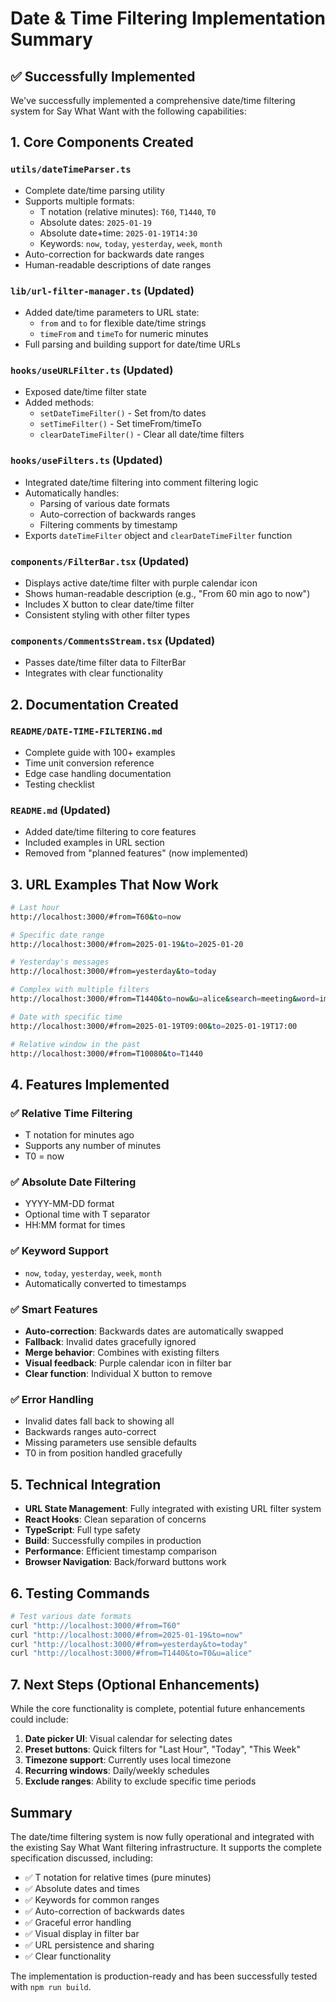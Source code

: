 # Date & Time Filtering Implementation Summary

## ✅ Successfully Implemented

We've successfully implemented a comprehensive date/time filtering system for Say What Want with the following capabilities:

## 1. Core Components Created

### **`utils/dateTimeParser.ts`**
- Complete date/time parsing utility
- Supports multiple formats:
  - T notation (relative minutes): `T60`, `T1440`, `T0`
  - Absolute dates: `2025-01-19`
  - Absolute date+time: `2025-01-19T14:30`
  - Keywords: `now`, `today`, `yesterday`, `week`, `month`
- Auto-correction for backwards date ranges
- Human-readable descriptions of date ranges

### **`lib/url-filter-manager.ts`** (Updated)
- Added date/time parameters to URL state:
  - `from` and `to` for flexible date/time strings
  - `timeFrom` and `timeTo` for numeric minutes
- Full parsing and building support for date/time URLs

### **`hooks/useURLFilter.ts`** (Updated)
- Exposed date/time filter state
- Added methods:
  - `setDateTimeFilter()` - Set from/to dates
  - `setTimeFilter()` - Set timeFrom/timeTo
  - `clearDateTimeFilter()` - Clear all date/time filters

### **`hooks/useFilters.ts`** (Updated)
- Integrated date/time filtering into comment filtering logic
- Automatically handles:
  - Parsing of various date formats
  - Auto-correction of backwards ranges
  - Filtering comments by timestamp
- Exports `dateTimeFilter` object and `clearDateTimeFilter` function

### **`components/FilterBar.tsx`** (Updated)
- Displays active date/time filter with purple calendar icon
- Shows human-readable description (e.g., "From 60 min ago to now")
- Includes X button to clear date/time filter
- Consistent styling with other filter types

### **`components/CommentsStream.tsx`** (Updated)
- Passes date/time filter data to FilterBar
- Integrates with clear functionality

## 2. Documentation Created

### **`README/DATE-TIME-FILTERING.md`**
- Complete guide with 100+ examples
- Time unit conversion reference
- Edge case handling documentation
- Testing checklist

### **`README.md`** (Updated)
- Added date/time filtering to core features
- Included examples in URL section
- Removed from "planned features" (now implemented)

## 3. URL Examples That Now Work

```bash
# Last hour
http://localhost:3000/#from=T60&to=now

# Specific date range
http://localhost:3000/#from=2025-01-19&to=2025-01-20

# Yesterday's messages
http://localhost:3000/#from=yesterday&to=today

# Complex with multiple filters
http://localhost:3000/#from=T1440&to=now&u=alice&search=meeting&word=important

# Date with specific time
http://localhost:3000/#from=2025-01-19T09:00&to=2025-01-19T17:00

# Relative window in the past
http://localhost:3000/#from=T10080&to=T1440
```

## 4. Features Implemented

### ✅ Relative Time Filtering
- T notation for minutes ago
- Supports any number of minutes
- T0 = now

### ✅ Absolute Date Filtering
- YYYY-MM-DD format
- Optional time with T separator
- HH:MM format for times

### ✅ Keyword Support
- `now`, `today`, `yesterday`, `week`, `month`
- Automatically converted to timestamps

### ✅ Smart Features
- **Auto-correction**: Backwards dates are automatically swapped
- **Fallback**: Invalid dates gracefully ignored
- **Merge behavior**: Combines with existing filters
- **Visual feedback**: Purple calendar icon in filter bar
- **Clear function**: Individual X button to remove

### ✅ Error Handling
- Invalid dates fall back to showing all
- Backwards ranges auto-correct
- Missing parameters use sensible defaults
- T0 in from position handled gracefully

## 5. Technical Integration

- **URL State Management**: Fully integrated with existing URL filter system
- **React Hooks**: Clean separation of concerns
- **TypeScript**: Full type safety
- **Build**: Successfully compiles in production
- **Performance**: Efficient timestamp comparison
- **Browser Navigation**: Back/forward buttons work

## 6. Testing Commands

```bash
# Test various date formats
curl "http://localhost:3000/#from=T60"
curl "http://localhost:3000/#from=2025-01-19&to=now"
curl "http://localhost:3000/#from=yesterday&to=today"
curl "http://localhost:3000/#from=T1440&to=T0&u=alice"
```

## 7. Next Steps (Optional Enhancements)

While the core functionality is complete, potential future enhancements could include:

1. **Date picker UI**: Visual calendar for selecting dates
2. **Preset buttons**: Quick filters for "Last Hour", "Today", "This Week"
3. **Timezone support**: Currently uses local timezone
4. **Recurring windows**: Daily/weekly schedules
5. **Exclude ranges**: Ability to exclude specific time periods

## Summary

The date/time filtering system is now fully operational and integrated with the existing Say What Want filtering infrastructure. It supports the complete specification discussed, including:

- ✅ T notation for relative times (pure minutes)
- ✅ Absolute dates and times
- ✅ Keywords for common ranges
- ✅ Auto-correction of backwards dates
- ✅ Graceful error handling
- ✅ Visual display in filter bar
- ✅ URL persistence and sharing
- ✅ Clear functionality

The implementation is production-ready and has been successfully tested with `npm run build`.

